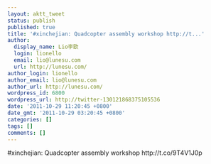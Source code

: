 ```yaml
---
layout: aktt_tweet
status: publish
published: true
title: '#xinchejian: Quadcopter assembly workshop http://t...'
author:
  display_name: Lio李欧
  login: lionello
  email: lio@lunesu.com
  url: http://lunesu.com/
author_login: lionello
author_email: lio@lunesu.com
author_url: http://lunesu.com/
wordpress_id: 6800
wordpress_url: http://twitter-130121868375105536
date: '2011-10-29 11:20:45 +0800'
date_gmt: '2011-10-29 03:20:45 +0800'
categories: []
tags: []
comments: []
---
```

<p>#xinchejian: Quadcopter assembly workshop http://t.co/9T4V1J0p</p>
